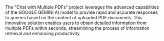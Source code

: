 The "Chat with Multiple PDFs" project leverages the advanced capabilities of the GOOGLE GEMINI AI model to provide rapid and accurate responses to queries based on the content of uploaded PDF documents. This innovative solution enables users to obtain detailed information from multiple PDFs within seconds, streamlining the process of information retrieval and enhancing productivity
